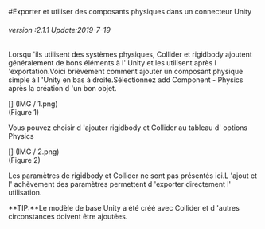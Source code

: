 #Exporter et utiliser des composants physiques dans un connecteur Unity

###### *version :2.1.1   Update:2019-7-19*

Lorsqu 'ils utilisent des systèmes physiques, Collider et rigidbody ajoutent généralement de bons éléments à l' Unity et les utilisent après l 'exportation.Voici brièvement comment ajouter un composant physique simple à l 'Unity en bas à droite.Sélectionnez add Component - Physics après la création d 'un bon objet.

[] (IMG / 1.png) <br > (Figure 1)

Vous pouvez choisir d 'ajouter rigidbody et Collider au tableau d' options Physics

[] (IMG / 2.png) <br > (Figure 2)

Les paramètres de rigidbody et Collider ne sont pas présentés ici.L 'ajout et l' achèvement des paramètres permettent d 'exporter directement l' utilisation.

**TIP:**Le modèle de base Unity a été créé avec Collider et d 'autres circonstances doivent être ajoutées.

